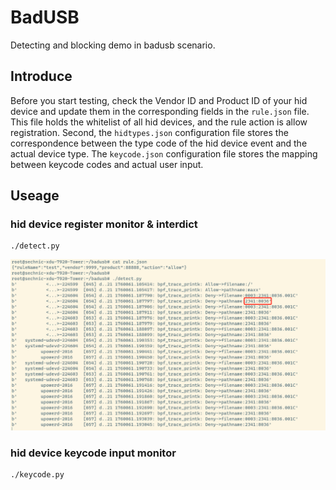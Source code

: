 # BadUSB
Detecting and blocking demo in badusb scenario.

## Introduce
Before you start testing, check the Vendor ID and Product ID of your hid device and update them in the corresponding fields in the `rule.json` file. This file holds the whitelist of all hid devices, and the rule action is allow registration. Second, the `hidtypes.json` configuration file stores the correspondence between the type code of the hid device event and the actual device type. The `keycode.json` configuration file stores the mapping between keycode codes and actual user input.

## Useage
### hid device register monitor & interdict

```
./detect.py
```

![Image text](https://github.com/Your7Maxx/BadUSB/blob/main/hidregister.png?raw=true)
### hid device keycode input monitor

```
./keycode.py
```

